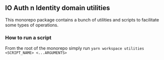 ## IO Auth n Identity domain utilities

This monorepo package contains a bunch of utilities and scripts to facilitate
some types of operations.

### How to run a script

From the root of the monorepo simply run
`yarn workspace utilities <SCRIPT_NAME> <...ARGUMENTS>`
